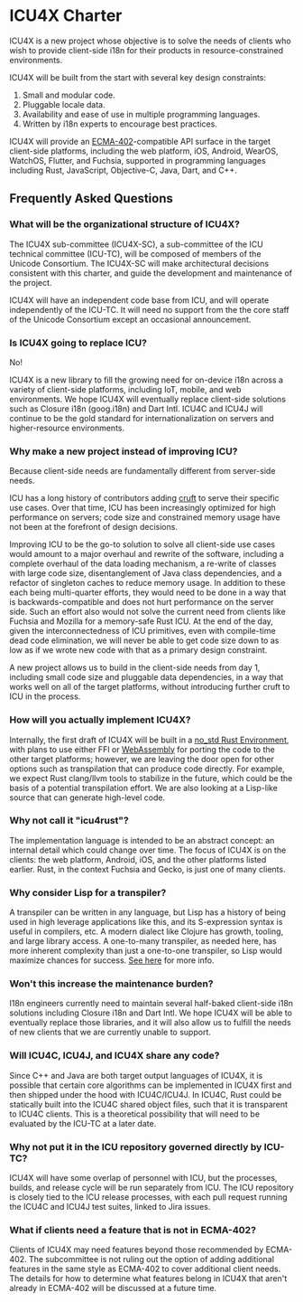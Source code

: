ICU4X Charter
==============

ICU4X is a new project whose objective is to solve the needs of clients who wish to provide client-side i18n for their products in resource-constrained environments.

ICU4X will be built from the start with several key design constraints:

1. Small and modular code.
2. Pluggable locale data.
3. Availability and ease of use in multiple programming languages.
4. Written by i18n experts to encourage best practices.

ICU4X will provide an [ECMA-402](https://www.ecma-international.org/publications/standards/Ecma-402.htm)-compatible API surface in the target client-side platforms, including the web platform, iOS, Android, WearOS, WatchOS, Flutter, and Fuchsia, supported in programming languages including Rust, JavaScript, Objective-C, Java, Dart, and C++.

## Frequently Asked Questions

### What will be the organizational structure of ICU4X?

The ICU4X sub-committee (ICU4X-SC), a sub-committee of the ICU technical committee (ICU-TC), will be composed of members of the Unicode Consortium.  The ICU4X-SC will make architectural decisions consistent with this charter, and guide the development and maintenance of the project.

ICU4X will have an independent code base from ICU, and will operate independently of the ICU-TC. It will need no support from the the core staff of the Unicode Consortium except an occasional announcement.

### Is ICU4X going to replace ICU?

No!

ICU4X is a new library to fill the growing need for on-device i18n across a variety of client-side platforms, including IoT, mobile, and web environments.  We hope ICU4X will eventually replace client-side solutions such as Closure i18n (goog.i18n) and Dart Intl.  ICU4C and ICU4J will continue to be the gold standard for internationalization on servers and higher-resource environments.

### Why make a new project instead of improving ICU?

Because client-side needs are fundamentally different from server-side needs.

ICU has a long history of contributors adding [cruft](http://site.icu-project.org/design/cpp#TOC-Cruft-Complication) to serve their specific use cases.  Over that time, ICU has been increasingly optimized for high performance on servers; code size and constrained memory usage have not been at the forefront of design decisions.

Improving ICU to be the go-to solution to solve all client-side use cases would amount to a major overhaul and rewrite of the software, including a complete overhaul of the data loading mechanism, a re-write of classes with large code size, disentanglement of Java class dependencies, and a refactor of singleton caches to reduce memory usage.  In addition to these each being multi-quarter efforts, they would need to be done in a way that is backwards-compatible and does not hurt performance on the server side.  Such an effort also would not solve the current need from clients like Fuchsia and Mozilla for a memory-safe Rust ICU.  At the end of the day, given the interconnectedness of ICU primitives, even with compile-time dead code elimination, we will never be able to get code size down to as low as if we wrote new code with that as a primary design constraint.

A new project allows us to build in the client-side needs from day 1, including small code size and pluggable data dependencies, in a way that works well on all of the target platforms, without introducing further cruft to ICU in the process.

### How will you actually implement ICU4X?

Internally, the first draft of ICU4X will be built in a [no_std Rust Environment](https://rust-embedded.github.io/book/intro/no-std.html), with plans to use either FFI or [WebAssembly](https://webassembly.org/) for porting the code to the other target platforms; however, we are leaving the door open for other options such as transpilation that can produce code directly.  For example, we expect Rust clang/llvm tools to stabilize in the future, which could be the basis of a potential transpilation effort.  We are also looking at a Lisp-like source that can generate high-level code.

### Why not call it "icu4rust"?

The implementation language is intended to be an abstract concept: an internal detail which could change over time.  The focus of ICU4X is on the clients: the web platform, Android, iOS, and the other platforms listed earlier.  Rust, in the context Fuchsia and Gecko, is just one of many clients.

### Why consider Lisp for a transpiler?

A transpiler can be written in any language, but Lisp has a history of being used in high leverage applications like this, and its S-expression syntax is useful in compilers, etc. A modern dialect like Clojure has growth, tooling, and large library access. A one-to-many transpiler, as needed here, has more inherent complexity than just a one-to-one transpiler, so Lisp would maximize chances for success.  [See here](https://elangocheran.com/2020/03/18/why-clojure-lisp-is-good-for-writing-transpilers/) for more info.

### Won't this increase the maintenance burden?

I18n engineers currently need to maintain several half-baked client-side i18n solutions including Closure i18n and Dart Intl.  We hope ICU4X will be able to eventually replace those libraries, and it will also allow us to fulfill the needs of new clients that we are currently unable to support.

### Will ICU4C, ICU4J, and ICU4X share any code?

Since C++ and Java are both target output languages of ICU4X, it is possible that certain core algorithms can be implemented in ICU4X first and then shipped under the hood with ICU4C/ICU4J.  In ICU4C, Rust could be statically built into the ICU4C shared object files, such that it is transparent to ICU4C clients.  This is a theoretical possibility that will need to be evaluated by the ICU-TC at a later date.

### Why not put it in the ICU repository governed directly by ICU-TC?

ICU4X will have some overlap of personnel with ICU, but the processes, builds, and release cycle will be run separately from ICU.  The ICU repository is closely tied to the ICU release processes, with each pull request running the ICU4C and ICU4J test suites, linked to Jira issues.

### What if clients need a feature that is not in ECMA-402?

Clients of ICU4X may need features beyond those recommended by ECMA-402.  The subcommittee is not ruling out the option of adding additional features in the same style as ECMA-402 to cover additional client needs.  The details for how to determine what features belong in ICU4X that aren't already in ECMA-402 will be discussed at a future time.
